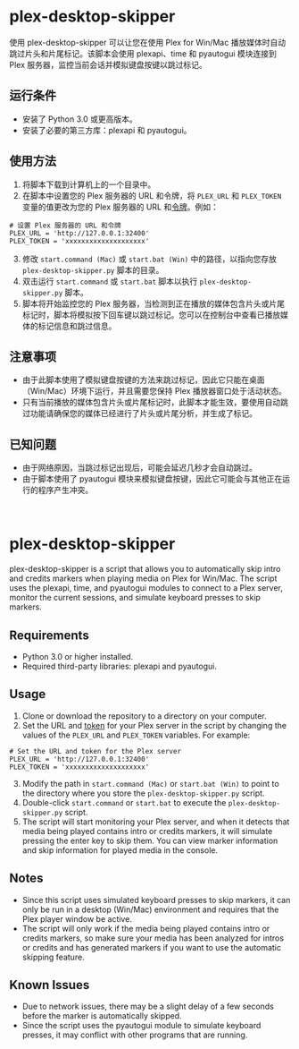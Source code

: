 # plex-desktop-skipper
使用 plex-desktop-skipper 可以让您在使用 Plex for Win/Mac 播放媒体时自动跳过片头和片尾标记。该脚本会使用 plexapi、time 和 pyautogui 模块连接到 Plex 服务器，监控当前会话并模拟键盘按键以跳过标记。

## 运行条件
- 安装了 Python 3.0 或更高版本。
- 安装了必要的第三方库：plexapi 和 pyautogui。

## 使用方法
1. 将脚本下载到计算机上的一个目录中。
2. 在脚本中设置您的 Plex 服务器的 URL 和令牌，将 `PLEX_URL` 和 `PLEX_TOKEN` 变量的值更改为您的 Plex 服务器的 URL 和[令牌](https://support.plex.tv/articles/204059436-finding-an-authentication-token-x-plex-token/)。例如：
```
# 设置 Plex 服务器的 URL 和令牌
PLEX_URL = 'http://127.0.0.1:32400'
PLEX_TOKEN = 'xxxxxxxxxxxxxxxxxxxx'
```
3. 修改 `start.command (Mac)` 或 `start.bat (Win)` 中的路径，以指向您存放 `plex-desktop-skipper.py` 脚本的目录。
4. 双击运行 `start.command` 或 `start.bat` 脚本以执行 `plex-desktop-skipper.py` 脚本。
5. 脚本将开始监控您的 Plex 服务器，当检测到正在播放的媒体包含片头或片尾标记时，脚本将模拟按下回车键以跳过标记。您可以在控制台中查看已播放媒体的标记信息和跳过信息。

## 注意事项
- 由于此脚本使用了模拟键盘按键的方法来跳过标记，因此它只能在桌面（Win/Mac）环境下运行，并且需要您保持 Plex 播放器窗口处于活动状态。
- 只有当前播放的媒体包含片头或片尾标记时，此脚本才能生效，要使用自动跳过功能请确保您的媒体已经进行了片头或片尾分析，并生成了标记。

## 已知问题
- 由于网络原因，当跳过标记出现后，可能会延迟几秒才会自动跳过。
- 由于脚本使用了 pyautogui 模块来模拟键盘按键，因此它可能会与其他正在运行的程序产生冲突。
<br>

# plex-desktop-skipper
plex-desktop-skipper is a script that allows you to automatically skip intro and credits markers when playing media on Plex for Win/Mac. The script uses the plexapi, time, and pyautogui modules to connect to a Plex server, monitor the current sessions, and simulate keyboard presses to skip markers.

## Requirements
- Python 3.0 or higher installed.
- Required third-party libraries: plexapi and pyautogui.

## Usage
1. Clone or download the repository to a directory on your computer.
2. Set the URL and [token](https://support.plex.tv/articles/204059436-finding-an-authentication-token-x-plex-token/) for your Plex server in the script by changing the values of the `PLEX_URL` and `PLEX_TOKEN` variables. For example:
```
# Set the URL and token for the Plex server
PLEX_URL = 'http://127.0.0.1:32400'
PLEX_TOKEN = 'xxxxxxxxxxxxxxxxxxxx'
```
3. Modify the path in `start.command (Mac)` or `start.bat (Win)` to point to the directory where you store the `plex-desktop-skipper.py` script.
4. Double-click `start.command` or `start.bat` to execute the `plex-desktop-skipper.py` script.
5. The script will start monitoring your Plex server, and when it detects that media being played contains intro or credits markers, it will simulate pressing the enter key to skip them. You can view marker information and skip information for played media in the console.

## Notes
- Since this script uses simulated keyboard presses to skip markers, it can only be run in a desktop (Win/Mac) environment and requires that the Plex player window be active.
- The script will only work if the media being played contains intro or credits markers, so make sure your media has been analyzed for intros or credits and has generated markers if you want to use the automatic skipping feature.

## Known Issues
- Due to network issues, there may be a slight delay of a few seconds before the marker is automatically skipped.
- Since the script uses the pyautogui module to simulate keyboard presses, it may conflict with other programs that are running.
